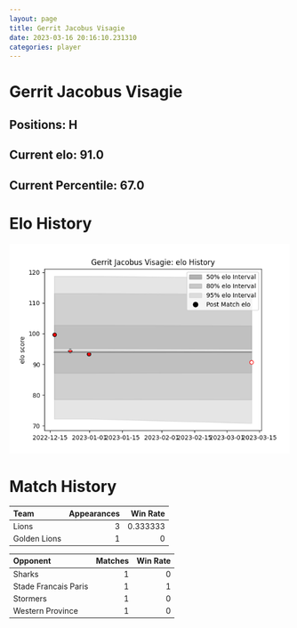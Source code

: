 ```yaml
---  
layout: page  
title: Gerrit Jacobus Visagie  
date: 2023-03-16 20:16:10.231310  
categories: player  
---
```

# Gerrit Jacobus Visagie

## Positions: H

## Current elo: 91.0

## Current Percentile: 67.0

# Elo History


![elo history](history_GerritJacobusVisagie.png)
# Match History


| Team         |   Appearances |   Win Rate |
|:-------------|--------------:|-----------:|
| Lions        |             3 |   0.333333 |
| Golden Lions |             1 |   0        |

| Opponent             |   Matches |   Win Rate |
|:---------------------|----------:|-----------:|
| Sharks               |         1 |          0 |
| Stade Francais Paris |         1 |          1 |
| Stormers             |         1 |          0 |
| Western Province     |         1 |          0 |